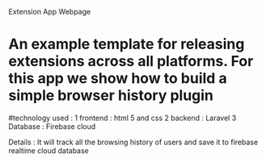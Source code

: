Extension App Webpage

# An example template for releasing extensions across all platforms. For this app we show how to build a simple browser history plugin

#technology used :
1 frontend : html 5 and css
2 backend : Laravel 
3 Database : Firebase cloud

Details : 
It will track all the browsing history of users and save it to firebase realtime cloud database